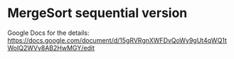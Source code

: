 # MergeSort sequential version

Google Docs for the details: https://docs.google.com/document/d/15gRVRgnXWFDvQoWy9gUt4qWQ1tWoIQ2WVy8AB2HwMGY/edit
